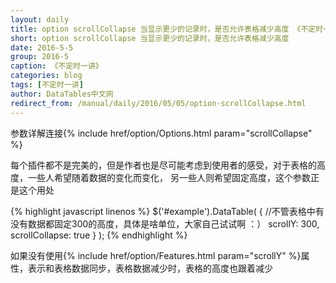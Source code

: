 ```yaml
---
layout: daily
title: option scrollCollapse 当显示更少的记录时，是否允许表格减少高度 《不定时一讲》 DataTables中文网
short: option scrollCollapse 当显示更少的记录时，是否允许表格减少高度
date: 2016-5-5
group: 2016-5
caption: 《不定时一讲》
categories: blog
tags: [不定时一讲]
author: DataTables中文网
redirect_from: /manual/daily/2016/05/05/option-scrollCollapse.html
---
```

参数详解连接{% include href/option/Options.html param="scrollCollapse" %}

每个插件都不是完美的，但是作者也是尽可能考虑到使用者的感受，对于表格的高度，一些人希望随着数据的变化而变化，
另一些人则希望固定高度，这个参数正是这个用处
<!--more-->

{% highlight javascript linenos %}
$('#example').DataTable( {
    //不管表格中有没有数据都固定300的高度，具体是啥单位，大家自己试试啊 ：）
  scrollY: 300,
  scrollCollapse: true
} );
{% endhighlight %}

如果没有使用{% include href/option/Features.html param="scrollY" %}属性，表示和表格数据同步，表格数据减少时，表格的高度也跟着减少
